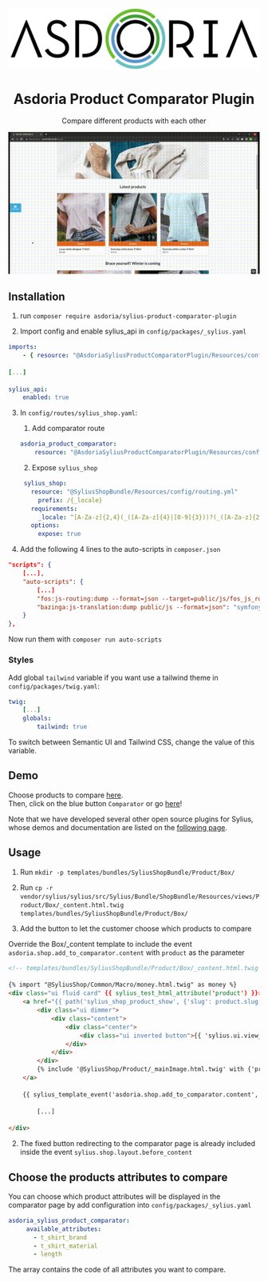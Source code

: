 <p align="center">
    <img src="doc/asdoria.jpg" alt="Logo Asdoria">
</p>

<h1 align="center">Asdoria Product Comparator Plugin</h1>

<p align="center">Compare different products with each other</p>

<p align="center">
    <img src="doc/comparator.gif" alt="Comparator">
</p>

## Installation


1. run `composer require asdoria/sylius-product-comparator-plugin`


2. Import config and enable sylius_api in `config/packages/_sylius.yaml`
```yaml
imports:
    - { resource: "@AsdoriaSyliusProductComparatorPlugin/Resources/config/app/config.yaml"}

[...]

sylius_api:
    enabled: true
```

3. In `config/routes/sylius_shop.yaml`:
   1. Add comparator route
    ```yaml
    asdoria_product_comparator:
        resource: "@AsdoriaSyliusProductComparatorPlugin/Resources/config/routing.yaml"
    ```
    2. Expose `sylius_shop`
   ```yaml
    sylius_shop:
      resource: "@SyliusShopBundle/Resources/config/routing.yml"
        prefix: /{_locale}
      requirements:
        _locale: ^[A-Za-z]{2,4}(_([A-Za-z]{4}|[0-9]{3}))?(_([A-Za-z]{2}|[0-9]{3}))?$
      options:
        expose: true
   ```

4. Add the following 4 lines to the auto-scripts in `composer.json`
```JSON
"scripts": {
    [...],
    "auto-scripts": {
        [...]
        "fos:js-routing:dump --format=json --target=public/js/fos_js_routes.json": "symfony-cmd",
        "bazinga:js-translation:dump public/js --format=json": "symfony-cmd"
    }
},
```
   Now run them with `composer run auto-scripts`
### Styles

Add global `tailwind` variable if you want use a tailwind theme in `config/packages/twig.yaml`:
```yaml
twig:
    [...]
    globals:
        tailwind: true
```
To switch between Semantic UI and Tailwind CSS, change the value of this variable.

## Demo

Choose products to compare [here](https://demo-sylius.asdoria.fr/en_US/). <br>
Then, click on the blue button `Comparator` or go [here](https://demo-sylius.asdoria.fr/en_US/comparator)!

Note that we have developed several other open source plugins for Sylius, whose demos and documentation are listed on the [following page](https://asdoria.github.io/).

## Usage

1. Run `mkdir -p templates/bundles/SyliusShopBundle/Product/Box/`
2. Run `cp -r vendor/sylius/sylius/src/Sylius/Bundle/ShopBundle/Resources/views/Product/Box/_content.html.twig templates/bundles/SyliusShopBundle/Product/Box/`

3. Add the button to let the customer choose which products to compare

Override the Box/_content template to include the  event `asdoria.shop.add_to_comparator.content` with `product` as the parameter

```html
<!-- templates/bundles/SyliusShopBundle/Product/Box/_content.html.twig -->

{% import "@SyliusShop/Common/Macro/money.html.twig" as money %}
<div class="ui fluid card" {{ sylius_test_html_attribute('product') }}>
    <a href="{{ path('sylius_shop_product_show', {'slug': product.slug, '_locale': product.translation.locale}) }}" class="blurring dimmable image">
        <div class="ui dimmer">
            <div class="content">
                <div class="center">
                    <div class="ui inverted button">{{ 'sylius.ui.view_more'|trans }}</div>
                </div>
            </div>
        </div>
        {% include '@SyliusShop/Product/_mainImage.html.twig' with {'product': product} %}
    </a>

    {{ sylius_template_event('asdoria.shop.add_to_comparator.content', {'product': product}) }}

        [...]

</div>    
```
2. The fixed button redirecting to the comparator page is already included inside the event `sylius.shop.layout.before_content`

## Choose the products attributes to compare
 You can choose which product attributes will be displayed in the comparator page by add configuration into `config/packages/_sylius.yaml`
```yaml
asdoria_sylius_product_comparator:
     available_attributes:
       - t_shirt_brand
       - t_shirt_material
       - length
```
The array contains the code of all attributes you want to compare.

